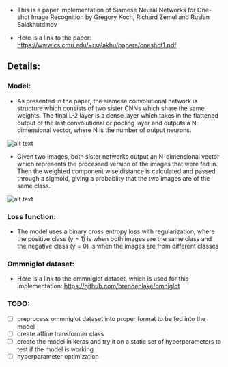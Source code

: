 - This is a paper implementation of Siamese Neural Networks for One-shot Image Recognition by Gregory Koch, Richard Zemel and Ruslan Salakhutdinov

- Here is a link to the paper: https://www.cs.cmu.edu/~rsalakhu/papers/oneshot1.pdf

## Details: 

### Model:
- As presented in the paper, the siamese convolutional network is structure which consists of two sister CNNs which share the same weights. The final L-2 layer is a dense layer which takes in the flattened output of the last convolutional or pooling layer and outputs a N-dimensional vector, where N is the number of output neurons.

![alt text](https://github.com/AditMeh/Paper-Implementations/blob/master/Siamese-Network/images/siamese_architecture.png)

- Given two images, both sister networks output an N-dimensional vector which represents the processed version of the images that were fed in. Then the weighted component wise distance is calculated and passed through a sigmoid, giving a probablity that the two images are of the same class. 

![alt text](https://github.com/AditMeh/Paper-Implementations/blob/master/Siamese-Network/images/final_layer_math.png)

### Loss function: 
- The model uses a binary cross entropy loss with regularization, where the positive class (y = 1) is when both images are the same class and the negative class (y = 0) is when the images are from different classes


### Ommniglot dataset:

- Here is a link to the ommniglot dataset, which is used for this implementation: https://github.com/brendenlake/omniglot


### TODO:
- [ ] preprocess ommniglot dataset into proper format to be fed into the model
- [ ] create affine transformer class
- [ ] create the model in keras and try it on a static set of hyperparameters to test if the model is working
- [ ] hyperparameter optimization
